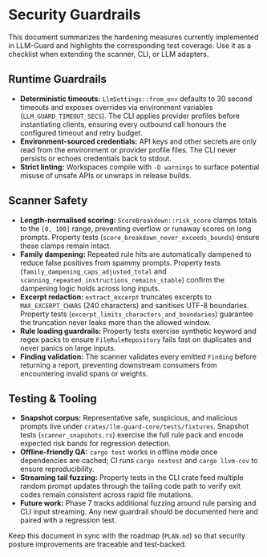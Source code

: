 # Security Guardrails

This document summarizes the hardening measures currently implemented in LLM-Guard and highlights the corresponding test coverage. Use it as a checklist when extending the scanner, CLI, or LLM adapters.

## Runtime Guardrails

- **Deterministic timeouts:** `LlmSettings::from_env` defaults to 30 second timeouts and exposes overrides via environment variables (`LLM_GUARD_TIMEOUT_SECS`). The CLI applies provider profiles before instantiating clients, ensuring every outbound call honours the configured timeout and retry budget.
- **Environment-sourced credentials:** API keys and other secrets are only read from the environment or provider profile files. The CLI never persists or echoes credentials back to stdout.
- **Strict linting:** Workspaces compile with `-D warnings` to surface potential misuse of unsafe APIs or unwraps in release builds.

## Scanner Safety

- **Length-normalised scoring:** `ScoreBreakdown::risk_score` clamps totals to the `[0, 100]` range, preventing overflow or runaway scores on long prompts. Property tests (`score_breakdown_never_exceeds_bounds`) ensure these clamps remain intact.
- **Family dampening:** Repeated rule hits are automatically dampened to reduce false positives from spammy prompts. Property tests (`family_dampening_caps_adjusted_total` and `scanning_repeated_instructions_remains_stable`) confirm the dampening logic holds across long inputs.
- **Excerpt redaction:** `extract_excerpt` truncates excerpts to `MAX_EXCERPT_CHARS` (240 characters) and sanitises UTF-8 boundaries. Property tests (`excerpt_limits_characters_and_boundaries`) guarantee the truncation never leaks more than the allowed window.
- **Rule loading guardrails:** Property tests exercise synthetic keyword and regex packs to ensure `FileRuleRepository` fails fast on duplicates and never panics on large inputs.
- **Finding validation:** The scanner validates every emitted `Finding` before returning a report, preventing downstream consumers from encountering invalid spans or weights.

## Testing & Tooling

- **Snapshot corpus:** Representative safe, suspicious, and malicious prompts live under `crates/llm-guard-core/tests/fixtures`. Snapshot tests (`scanner_snapshots.rs`) exercise the full rule pack and encode expected risk bands for regression detection.
- **Offline-friendly QA:** `cargo test` works in offline mode once dependencies are cached; CI runs `cargo nextest` and `cargo llvm-cov` to ensure reproducibility.
- **Streaming tail fuzzing:** Property tests in the CLI crate feed multiple random prompt updates through the tailing code path to verify exit codes remain consistent across rapid file mutations.
- **Future work:** Phase 7 tracks additional fuzzing around rule parsing and CLI input streaming. Any new guardrail should be documented here and paired with a regression test.

Keep this document in sync with the roadmap (`PLAN.md`) so that security posture improvements are traceable and test-backed.
